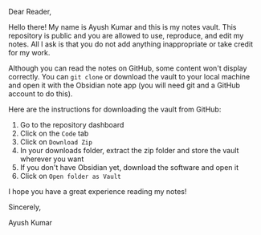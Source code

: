 Dear Reader,

Hello there! My name is Ayush Kumar and this is my notes vault. This repository is public and you are allowed to use, reproduce, and edit my notes. All I ask is that you do not add anything inappropriate or take credit for my work.

Although you can read the notes on GitHub, some content won't display correctly. You can `git clone` or download the vault to your local machine and open it with the Obsidian note app (you will need git and a GitHub account to do this).

Here are the instructions for downloading the vault from GitHub:
1. Go to the repository dashboard
2. Click on the `Code` tab
3. Click on `Download Zip`
4. In your downloads folder, extract the zip folder and store the vault wherever you want
5. If you don't have Obsidian yet, download the software and open it
6. Click on `Open folder as Vault`

I hope you have a great experience reading my notes!

Sincerely,

Ayush Kumar


